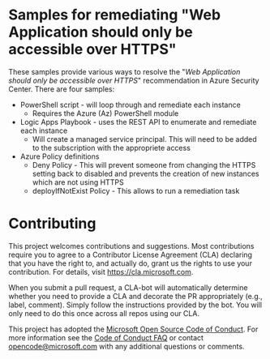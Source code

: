 # Samples for remediating "Web Application should only be accessible over HTTPS"
These samples provide various ways to resolve the "*Web Application should only be accessible over HTTPS*" recommendation in Azure Security Center. There are four samples:
* PowerShell script - will loop through and remediate each instance 
    * Requires the Azure (Az) PowerShell module
* Logic Apps Playbook - uses the REST API to enumerate and remediate each instance 
    * Will create a managed service principal. This will need to be added to the subscription with the appropriete access
* Azure Policy definitions
    * Deny Policy - This will prevent someone from changing the HTTPS setting back to disabled and prevents the creation of new instances which are not using HTTPS
    * deployIfNotExist Policy - This allows to run a remediation task


# Contributing

This project welcomes contributions and suggestions.  Most contributions require you to agree to a
Contributor License Agreement (CLA) declaring that you have the right to, and actually do, grant us
the rights to use your contribution. For details, visit https://cla.microsoft.com.

When you submit a pull request, a CLA-bot will automatically determine whether you need to provide
a CLA and decorate the PR appropriately (e.g., label, comment). Simply follow the instructions
provided by the bot. You will only need to do this once across all repos using our CLA.

This project has adopted the [Microsoft Open Source Code of Conduct](https://opensource.microsoft.com/codeofconduct/).
For more information see the [Code of Conduct FAQ](https://opensource.microsoft.com/codeofconduct/faq/) or
contact [opencode@microsoft.com](mailto:opencode@microsoft.com) with any additional questions or comments.
